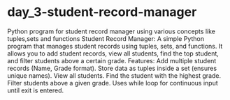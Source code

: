 # day_3-student-record-manager
Python program for student record manager using various concepts like tuples,sets and functions
Student Record Manager:
A simple Python program that manages student records using tuples, sets, and functions.
It allows you to add student records, view all students, find the top student, and filter students above a certain grade.
Features:
Add multiple student records (Name, Grade format).
Store data as tuples inside a set (ensures unique names).
View all students.
Find the student with the highest grade.
Filter students above a given grade.
Uses while loop for continuous input until exit is entered.

